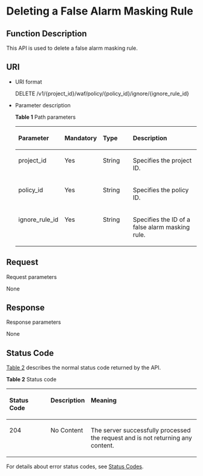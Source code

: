 # Deleting a False Alarm Masking Rule<a name="EN-US_TOPIC_0193631158"></a>

## Function Description<a name="section66957174"></a>

This API is used to delete a false alarm masking rule.

## URI<a name="section65743661"></a>

-   URI format

    DELETE  /v1/\{project\_id\}/waf/policy/\{policy\_id\}/ignore/\{ignore\_rule\_id\}

-   Parameter description

    **Table  1**  Path parameters

    <a name="table31599396"></a>
    <table><thead align="left"><tr id="row40103794"><th class="cellrowborder" valign="top" width="25.507449255074494%" id="mcps1.2.5.1.1"><p id="p27181849"><a name="p27181849"></a><a name="p27181849"></a><strong id="b12605124071016"><a name="b12605124071016"></a><a name="b12605124071016"></a>Parameter</strong></p>
    </th>
    <th class="cellrowborder" valign="top" width="17.348265173482652%" id="mcps1.2.5.1.2"><p id="p54246181"><a name="p54246181"></a><a name="p54246181"></a><strong id="b329544231017"><a name="b329544231017"></a><a name="b329544231017"></a>Mandatory</strong></p>
    </th>
    <th class="cellrowborder" valign="top" width="17.348265173482652%" id="mcps1.2.5.1.3"><p id="p31864574"><a name="p31864574"></a><a name="p31864574"></a><strong id="b197713435104"><a name="b197713435104"></a><a name="b197713435104"></a>Type</strong></p>
    </th>
    <th class="cellrowborder" valign="top" width="39.796020397960206%" id="mcps1.2.5.1.4"><p id="p30893707"><a name="p30893707"></a><a name="p30893707"></a><strong id="b8134445181010"><a name="b8134445181010"></a><a name="b8134445181010"></a>Description</strong></p>
    </th>
    </tr>
    </thead>
    <tbody><tr id="row19362357"><td class="cellrowborder" valign="top" width="25.507449255074494%" headers="mcps1.2.5.1.1 "><p id="p24847075"><a name="p24847075"></a><a name="p24847075"></a>project_id</p>
    </td>
    <td class="cellrowborder" valign="top" width="17.348265173482652%" headers="mcps1.2.5.1.2 "><p id="p66456062"><a name="p66456062"></a><a name="p66456062"></a>Yes</p>
    </td>
    <td class="cellrowborder" valign="top" width="17.348265173482652%" headers="mcps1.2.5.1.3 "><p id="p14231917"><a name="p14231917"></a><a name="p14231917"></a>String</p>
    </td>
    <td class="cellrowborder" valign="top" width="39.796020397960206%" headers="mcps1.2.5.1.4 "><p id="p11934617"><a name="p11934617"></a><a name="p11934617"></a>Specifies the project ID.</p>
    </td>
    </tr>
    <tr id="row40302689"><td class="cellrowborder" valign="top" width="25.507449255074494%" headers="mcps1.2.5.1.1 "><p id="p43292338"><a name="p43292338"></a><a name="p43292338"></a>policy_id</p>
    </td>
    <td class="cellrowborder" valign="top" width="17.348265173482652%" headers="mcps1.2.5.1.2 "><p id="p17018484"><a name="p17018484"></a><a name="p17018484"></a>Yes</p>
    </td>
    <td class="cellrowborder" valign="top" width="17.348265173482652%" headers="mcps1.2.5.1.3 "><p id="p36319950"><a name="p36319950"></a><a name="p36319950"></a>String</p>
    </td>
    <td class="cellrowborder" valign="top" width="39.796020397960206%" headers="mcps1.2.5.1.4 "><p id="p56234857"><a name="p56234857"></a><a name="p56234857"></a>Specifies the policy ID.</p>
    </td>
    </tr>
    <tr id="row36351670"><td class="cellrowborder" valign="top" width="25.507449255074494%" headers="mcps1.2.5.1.1 "><p id="p58804181"><a name="p58804181"></a><a name="p58804181"></a>ignore_rule_id</p>
    </td>
    <td class="cellrowborder" valign="top" width="17.348265173482652%" headers="mcps1.2.5.1.2 "><p id="p65518216"><a name="p65518216"></a><a name="p65518216"></a>Yes</p>
    </td>
    <td class="cellrowborder" valign="top" width="17.348265173482652%" headers="mcps1.2.5.1.3 "><p id="p5375288"><a name="p5375288"></a><a name="p5375288"></a>String</p>
    </td>
    <td class="cellrowborder" valign="top" width="39.796020397960206%" headers="mcps1.2.5.1.4 "><p id="p32745164"><a name="p32745164"></a><a name="p32745164"></a>Specifies the ID of a false alarm masking rule.</p>
    </td>
    </tr>
    </tbody>
    </table>


## Request<a name="section54822045"></a>

Request parameters

None

## Response<a name="section23636357"></a>

Response parameters

None

## Status Code<a name="section11400623"></a>

[Table 2](#en-us_topic_0193631187_en-us_topic_0148832986_t82c3440f3efb42a38b9d4dc4011a33d0)  describes the normal status code returned by the API.

**Table  2**  Status code

<a name="en-us_topic_0193631187_en-us_topic_0148832986_t82c3440f3efb42a38b9d4dc4011a33d0"></a>
<table><thead align="left"><tr id="en-us_topic_0193631187_en-us_topic_0148832986_r3d6e2f205c444705bdbb9daaac74e575"><th class="cellrowborder" valign="top" width="22%" id="mcps1.2.4.1.1"><p id="en-us_topic_0193631187_en-us_topic_0148832986_af3c4073076f24eca88d94e3fa1effdc6"><a name="en-us_topic_0193631187_en-us_topic_0148832986_af3c4073076f24eca88d94e3fa1effdc6"></a><a name="en-us_topic_0193631187_en-us_topic_0148832986_af3c4073076f24eca88d94e3fa1effdc6"></a>Status Code</p>
</th>
<th class="cellrowborder" valign="top" width="19.41%" id="mcps1.2.4.1.2"><p id="en-us_topic_0193631187_en-us_topic_0148832986_en-us_topic_0144911667_p4531342288"><a name="en-us_topic_0193631187_en-us_topic_0148832986_en-us_topic_0144911667_p4531342288"></a><a name="en-us_topic_0193631187_en-us_topic_0148832986_en-us_topic_0144911667_p4531342288"></a>Description</p>
</th>
<th class="cellrowborder" valign="top" width="58.589999999999996%" id="mcps1.2.4.1.3"><p id="en-us_topic_0193631187_en-us_topic_0148832986_ada185614bba24140995b8123b3e9faa8"><a name="en-us_topic_0193631187_en-us_topic_0148832986_ada185614bba24140995b8123b3e9faa8"></a><a name="en-us_topic_0193631187_en-us_topic_0148832986_ada185614bba24140995b8123b3e9faa8"></a>Meaning</p>
</th>
</tr>
</thead>
<tbody><tr id="en-us_topic_0193631187_en-us_topic_0148832986_rc7b2adc390904a1ba79e303017797786"><td class="cellrowborder" valign="top" width="22%" headers="mcps1.2.4.1.1 "><p id="en-us_topic_0193631187_en-us_topic_0148832986_a93f3895d44bb4226934cc626ac50e37b"><a name="en-us_topic_0193631187_en-us_topic_0148832986_a93f3895d44bb4226934cc626ac50e37b"></a><a name="en-us_topic_0193631187_en-us_topic_0148832986_a93f3895d44bb4226934cc626ac50e37b"></a>204</p>
</td>
<td class="cellrowborder" valign="top" width="19.41%" headers="mcps1.2.4.1.2 "><p id="en-us_topic_0193631187_en-us_topic_0148832986_en-us_topic_0144911667_p7538425819"><a name="en-us_topic_0193631187_en-us_topic_0148832986_en-us_topic_0144911667_p7538425819"></a><a name="en-us_topic_0193631187_en-us_topic_0148832986_en-us_topic_0144911667_p7538425819"></a>No Content</p>
</td>
<td class="cellrowborder" valign="top" width="58.589999999999996%" headers="mcps1.2.4.1.3 "><p id="en-us_topic_0193631187_en-us_topic_0148832986_en-us_topic_0144911667_p369874114414"><a name="en-us_topic_0193631187_en-us_topic_0148832986_en-us_topic_0144911667_p369874114414"></a><a name="en-us_topic_0193631187_en-us_topic_0148832986_en-us_topic_0144911667_p369874114414"></a>The server successfully processed the request and is not returning any content.</p>
</td>
</tr>
</tbody>
</table>

For details about error status codes, see  [Status Codes](status-codes.md).

